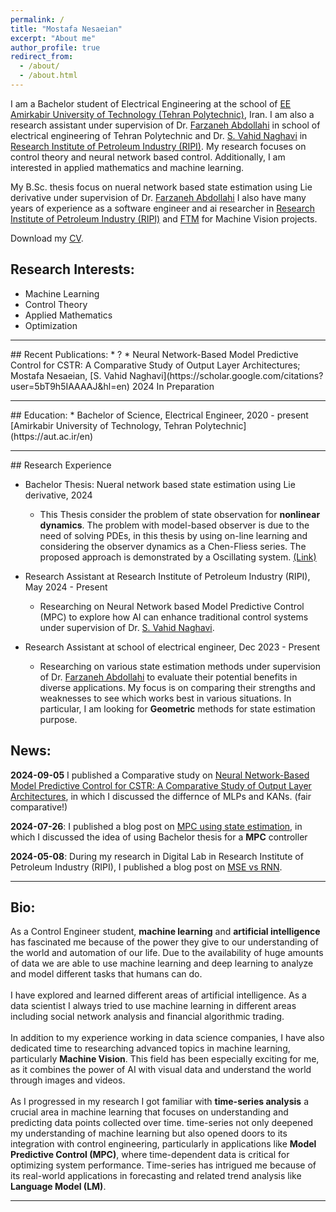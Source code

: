 ```yaml
---
permalink: /
title: "Mostafa Nesaeian"
excerpt: "About me"
author_profile: true
redirect_from: 
  - /about/
  - /about.html
---
```


<!-- This is the front page of a website that is powered by the [academicpages template](https://github.com/academicpages/academicpages.github.io) and hosted on GitHub pages. [GitHub pages](https://pages.github.com) is a free service in which websites are built and hosted from code and data stored in a GitHub repository, automatically updating when a new commit is made to the respository. This template was forked from the [Minimal Mistakes Jekyll Theme](https://mmistakes.github.io/minimal-mistakes/) created by Michael Rose, and then extended to support the kinds of content that academics have: publications, talks, teaching, a portfolio, blog posts, and a dynamically-generated CV. You can fork [this repository](https://github.com/academicpages/academicpages.github.io) right now, modify the configuration and markdown files, add your own PDFs and other content, and have your own site for free, with no ads! An older version of this template powers my own personal website at [stuartgeiger.com](http://stuartgeiger.com), which uses [this Github repository](https://github.com/staeiou/staeiou.github.io). -->

I am a Bachelor student of Electrical Engineering at the school of [EE Amirkabir University of Technology (Tehran Polytechnic)](https://ee.aut.ac.ir/en), Iran. I am also a research assistant under supervision of Dr. [Farzaneh Abdollahi](https://scholar.google.com/citations?user=nmZp2s8AAAAJ&hl=en) in school of electrical engineering of Tehran Polytechnic and Dr. [S. Vahid Naghavi](https://scholar.google.com/citations?user=5bT9h5IAAAAJ&hl=en) in [Research Institute of Petroleum Industry (RIPI)](https://www.ripi.ir/). My research focuses on control theory and neural network based control. Additionally, I am interested in applied mathematics and machine learning.

My B.Sc. thesis focus on nueral network based state estimation using Lie derivative under supervision of Dr. [Farzaneh Abdollahi](https://scholar.google.com/citations?user=nmZp2s8AAAAJ&hl=en)
I also have many years of experience as a software engineer and ai researcher in [Research Institute of Petroleum Industry (RIPI)](https://www.ripi.ir/) and [FTM](https://www.linkedin.com/company/fater-afkar-fanavar/about/) for Machine Vision projects.

Download my [CV](https://github.com/mosi2002/home/files/res.pdf).

## Research Interests:
* Machine Learning 
* Control Theory
* Applied Mathematics
* Optimization

<hr>
## Recent Publications: 
* ?
* Neural Network-Based Model Predictive Control for CSTR: A Comparative Study of Output Layer Architectures; Mostafa Nesaeian, [S. Vahid Naghavi](https://scholar.google.com/citations?user=5bT9h5IAAAAJ&hl=en) 2024   In Preparation

<hr>
## Education:  
* Bachelor of Science, Electrical Engineer, 2020 - present <br> [Amirkabir University of Technology, Tehran Polytechnic](https://aut.ac.ir/en)

<hr>
## Research Experience

    
* Bachelor Thesis: Nueral network based state estimation using Lie derivative, 2024

  * This Thesis consider the problem of state observation for **nonlinear dynamics**. The problem with model-based observer is due to the need of solving PDEs, in this thesis by using on-line learning and considering the observer dynamics as a Chen-Fliess series. The proposed approach is demonstrated by a Oscillating system. [(Link)](https://github.com/mosi2002/Bachelor_Thesis)

* Research Assistant at Research Institute of Petroleum Industry (RIPI), May 2024 - Present

  * Researching on Neural Network based Model Predictive Control (MPC) to explore how AI can enhance traditional control systems under supervision of Dr. [S. Vahid Naghavi](https://scholar.google.com/citations?user=nmZp2s8AAAAJ&hl=en).


* Research Assistant at school of electrical engineer, Dec 2023 - Present

  * Researching on various state estimation methods  under supervision of Dr. [Farzaneh Abdollahi](https://scholar.google.com/citations?user=nmZp2s8AAAAJ&hl=en) to evaluate their potential benefits in diverse applications. My focus is on comparing their strengths and weaknesses to see which works best in various situations. In particular, I am looking for **Geometric** methods for state estimation purpose.



## News:

**2024-09-05** I published a Comparative study on [Neural Network-Based Model Predictive Control for CSTR: A Comparative Study of Output Layer Architectures](https://mosi2002.github.io/home/publication/Neural-network-based-Model-predictive-control), in which I discussed the differnce of MLPs and KANs. (fair comparative!)

**2024-07-26**: I published a blog post on [MPC using state estimation](https://mosi2002.github.io/home/posts/2024/07/mpc-state-estimation/), in which I discussed the idea of using Bachelor thesis for a **MPC** controller

**2024-05-08**: During my research in Digital Lab in Research Institute of Petroleum Industry (RIPI), I published a blog post on [MSE vs RNN](https://mosi2002.github.io/home/posts/2024/05/MSE-vs-RNN/). 
<hr>

## Bio:

As a Control Engineer student, **machine learning** and **artificial intelligence** has fascinated me because of the power they give to our understanding of the world and automation of our life. Due to the availability of huge amounts of data we are able to use machine learning and deep learning to analyze and model different tasks that humans can do.<br><br> I have explored and learned different areas of artificial intelligence. As a data scientist I always tried to use machine learning in different areas including social network analysis and financial algorithmic trading.<br><br> In addition to my experience working in data science companies, I have also dedicated time to researching advanced topics in machine learning, particularly **Machine Vision**. This field has been especially exciting for me, as it combines the power of AI with visual data and understand the world through images and videos. <br><br> As I progressed in my research I got familiar with **time-series analysis** a crucial area in machine learning that focuses on understanding and predicting data points collected over time. time-series not only deepened my understanding of machine learning but also opened doors to its integration with control engineering, particularly in applications like **Model Predictive Control (MPC)**, where time-dependent data is critical for optimizing system performance. Time-series has intrigued me because of its real-world applications in forecasting and related trend analysis like **Language Model (LM)**.


<hr>


<!-- A data-driven personal website
======
Like many other Jekyll-based GitHub Pages templates, academicpages makes you separate the website's content from its form. The content & metadata of your website are in structured markdown files, while various other files constitute the theme, specifying how to transform that content & metadata into HTML pages. You keep these various markdown (.md), YAML (.yml), HTML, and CSS files in a public GitHub repository. Each time you commit and push an update to the repository, the [GitHub pages](https://pages.github.com/) service creates static HTML pages based on these files, which are hosted on GitHub's servers free of charge.

Many of the features of dynamic content management systems (like Wordpress) can be achieved in this fashion, using a fraction of the computational resources and with far less vulnerability to hacking and DDoSing. You can also modify the theme to your heart's content without touching the content of your site. If you get to a point where you've broken something in Jekyll/HTML/CSS beyond repair, your markdown files describing your talks, publications, etc. are safe. You can rollback the changes or even delete the repository and start over -- just be sure to save the markdown files! Finally, you can also write scripts that process the structured data on the site, such as [this one](https://github.com/academicpages/academicpages.github.io/blob/master/talkmap.ipynb) that analyzes metadata in pages about talks to display [a map of every location you've given a talk](https://academicpages.github.io/talkmap.html).

Getting started
======
1. Register a GitHub account if you don't have one and confirm your e-mail (required!)
2. Fork [this repository](https://github.com/academicpages/academicpages.github.io) by clicking the "fork" button in the top right. 
3. Go to the repository's settings (rightmost item in the tabs that start with "Code", should be below "Unwatch"). Rename the repository "[your GitHub username].github.io", which will also be your website's URL.
4. Set site-wide configuration and create content & metadata (see below -- also see [this set of diffs](http://archive.is/3TPas) showing what files were changed to set up [an example site](https://getorg-testacct.github.io) for a user with the username "getorg-testacct")
5. Upload any files (like PDFs, .zip files, etc.) to the files/ directory. They will appear at https://[your GitHub username].github.io/files/example.pdf.  
6. Check status by going to the repository settings, in the "GitHub pages" section

Site-wide configuration
------
The main configuration file for the site is in the base directory in [_config.yml](https://github.com/academicpages/academicpages.github.io/blob/master/_config.yml), which defines the content in the sidebars and other site-wide features. You will need to replace the default variables with ones about yourself and your site's github repository. The configuration file for the top menu is in [_data/navigation.yml](https://github.com/academicpages/academicpages.github.io/blob/master/_data/navigation.yml). For example, if you don't have a portfolio or blog posts, you can remove those items from that navigation.yml file to remove them from the header. 

Create content & metadata
------
For site content, there is one markdown file for each type of content, which are stored in directories like _publications, _talks, _posts, _teaching, or _pages. For example, each talk is a markdown file in the [_talks directory](https://github.com/academicpages/academicpages.github.io/tree/master/_talks). At the top of each markdown file is structured data in YAML about the talk, which the theme will parse to do lots of cool stuff. The same structured data about a talk is used to generate the list of talks on the [Talks page](https://academicpages.github.io/talks), each [individual page](https://academicpages.github.io/talks/2012-03-01-talk-1) for specific talks, the talks section for the [CV page](https://academicpages.github.io/cv), and the [map of places you've given a talk](https://academicpages.github.io/talkmap.html) (if you run this [python file](https://github.com/academicpages/academicpages.github.io/blob/master/talkmap.py) or [Jupyter notebook](https://github.com/academicpages/academicpages.github.io/blob/master/talkmap.ipynb), which creates the HTML for the map based on the contents of the _talks directory).

**Markdown generator**

I have also created [a set of Jupyter notebooks](https://github.com/academicpages/academicpages.github.io/tree/master/markdown_generator
) that converts a CSV containing structured data about talks or presentations into individual markdown files that will be properly formatted for the academicpages template. The sample CSVs in that directory are the ones I used to create my own personal website at stuartgeiger.com. My usual workflow is that I keep a spreadsheet of my publications and talks, then run the code in these notebooks to generate the markdown files, then commit and push them to the GitHub repository.

How to edit your site's GitHub repository
------
Many people use a git client to create files on their local computer and then push them to GitHub's servers. If you are not familiar with git, you can directly edit these configuration and markdown files directly in the github.com interface. Navigate to a file (like [this one](https://github.com/academicpages/academicpages.github.io/blob/master/_talks/2012-03-01-talk-1.md) and click the pencil icon in the top right of the content preview (to the right of the "Raw | Blame | History" buttons). You can delete a file by clicking the trashcan icon to the right of the pencil icon. You can also create new files or upload files by navigating to a directory and clicking the "Create new file" or "Upload files" buttons. 

Example: editing a markdown file for a talk
![Editing a markdown file for a talk](/images/editing-talk.png)

For more info
------
More info about configuring academicpages can be found in [the guide](https://academicpages.github.io/markdown/). The [guides for the Minimal Mistakes theme](https://mmistakes.github.io/minimal-mistakes/docs/configuration/) (which this theme was forked from) might also be helpful. -->
